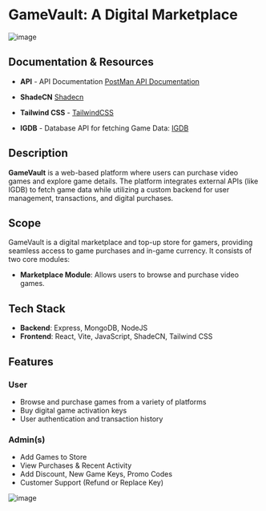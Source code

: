
# GameVault: A Digital Marketplace

![image](https://github.com/user-attachments/assets/b00d295f-47aa-42f5-a636-dc5bc8b5d19d)

## Documentation & Resources

- **API** - API Documentation [PostMan API Documentation](https://documenter.getpostman.com/view/39145685/2sAYX9o1aE)

- **ShadeCN** [Shadecn](https://ui.shadcn.com/)

- **Tailwind CSS** - [TailwindCSS](https://tailwindcss.com/)

- **IGDB** - Database API for fetching Game Data: [IGDB](https://www.igdb.com/api)



## Description
**GameVault** is a web-based platform where users can purchase video games and explore game details. The platform integrates external APIs (like IGDB) to fetch game data while utilizing a custom backend for user management, transactions, and digital purchases.

## Scope
GameVault is a digital marketplace and top-up store for gamers, providing seamless access to game purchases and in-game currency. It consists of two core modules:
- **Marketplace Module**: Allows users to browse and purchase video games.

## Tech Stack
- **Backend**: Express, MongoDB, NodeJS
- **Frontend**: React, Vite, JavaScript, ShadeCN, Tailwind CSS

## Features
### User
- Browse and purchase games from a variety of platforms
- Buy digital game activation keys
- User authentication and transaction history
### Admin(s)
- Add Games to Store
- View Purchases & Recent Activity
- Add Discount, New Game Keys, Promo Codes
- Customer Support (Refund or Replace Key)


![image](https://github.com/user-attachments/assets/50cc663e-27be-4bd5-857e-b190263dca66)




